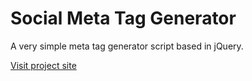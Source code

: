 Social Meta Tag Generator
=========================

A very simple meta tag generator script based in jQuery. 

[Visit project site](http://socialmetas.smfrog.com)
